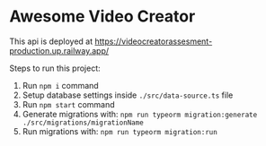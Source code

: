 # Awesome Video Creator

This api is deployed at  https://videocreatorassesment-production.up.railway.app/

Steps to run this project:

1. Run `npm i` command
2. Setup database settings inside `./src/data-source.ts` file
3. Run `npm start` command
4. Generate migrations with: `npm run typeorm migration:generate ./src/migrations/migrationName`
5. Run migrations with: `npm run typeorm migration:run`